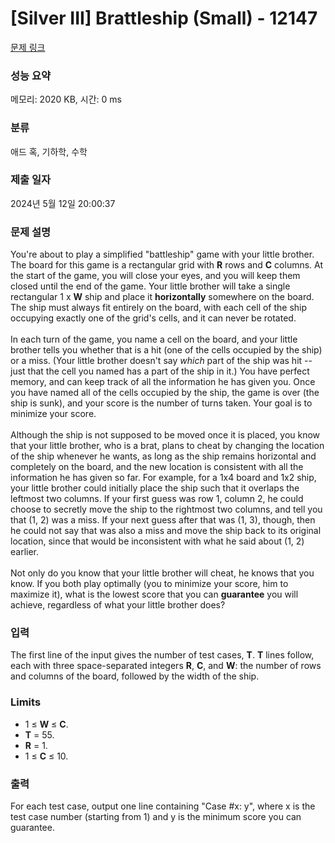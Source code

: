 # [Silver III] Brattleship (Small) - 12147 

[문제 링크](https://www.acmicpc.net/problem/12147) 

### 성능 요약

메모리: 2020 KB, 시간: 0 ms

### 분류

애드 혹, 기하학, 수학

### 제출 일자

2024년 5월 12일 20:00:37

### 문제 설명

<p>You're about to play a simplified "battleship" game with your little brother. The board for this game is a rectangular grid with <strong>R</strong> rows and <strong>C</strong> columns. At the start of the game, you will close your eyes, and you will keep them closed until the end of the game. Your little brother will take a single rectangular 1 x <strong>W</strong> ship and place it <strong>horizontally</strong> somewhere on the board. The ship must always fit entirely on the board, with each cell of the ship occupying exactly one of the grid's cells, and it can never be rotated.<br>
<br>
In each turn of the game, you name a cell on the board, and your little brother tells you whether that is a hit (one of the cells occupied by the ship) or a miss. (Your little brother doesn't say <em>which</em> part of the ship was hit -- just that the cell you named has a part of the ship in it.) You have perfect memory, and can keep track of all the information he has given you. Once you have named all of the cells occupied by the ship, the game is over (the ship is sunk), and your score is the number of turns taken. Your goal is to minimize your score.<br>
<br>
Although the ship is not supposed to be moved once it is placed, you know that your little brother, who is a brat, plans to cheat by changing the location of the ship whenever he wants, as long as the ship remains horizontal and completely on the board, and the new location is consistent with all the information he has given so far. For example, for a 1x4 board and 1x2 ship, your little brother could initially place the ship such that it overlaps the leftmost two columns. If your first guess was row 1, column 2, he could choose to secretly move the ship to the rightmost two columns, and tell you that (1, 2) was a miss. If your next guess after that was (1, 3), though, then he could not say that was also a miss and move the ship back to its original location, since that would be inconsistent with what he said about (1, 2) earlier.<br>
<br>
Not only do you know that your little brother will cheat, he knows that you know. If you both play optimally (you to minimize your score, him to maximize it), what is the lowest score that you can <strong>guarantee</strong> you will achieve, regardless of what your little brother does?</p>

### 입력 

 <p>The first line of the input gives the number of test cases, <strong>T</strong>. <strong>T</strong> lines follow, each with three space-separated integers <strong>R</strong>, <strong>C</strong>, and <strong>W</strong>: the number of rows and columns of the board, followed by the width of the ship.</p>

<h3>Limits</h3>

<ul>
	<li>1 ≤ <strong>W</strong> ≤ <strong>C</strong>.</li>
	<li><strong>T</strong> = 55.</li>
	<li><strong>R</strong> = 1.</li>
	<li>1 ≤ <strong>C</strong> ≤ 10.</li>
</ul>

### 출력 

 <p>For each test case, output one line containing "Case #x: y", where x is the test case number (starting from 1) and y is the minimum score you can guarantee.</p>

